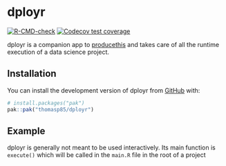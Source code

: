 # dployr

<!-- badges: start -->
[![R-CMD-check](https://github.com/thomasp85/dployr/actions/workflows/R-CMD-check.yaml/badge.svg)](https://github.com/thomasp85/dployr/actions/workflows/R-CMD-check.yaml)
[![Codecov test coverage](https://codecov.io/gh/thomasp85/dployr/graph/badge.svg)](https://app.codecov.io/gh/thomasp85/dployr)
<!-- badges: end -->

dployr is a companion app to [producethis](https://github.com/r-lib/producethis) and takes care of all the runtime execution of a data science project.

## Installation

You can install the development version of dployr from [GitHub](https://github.com/) with:

``` r
# install.packages("pak")
pak::pak("thomasp85/dployr")
```

## Example

dployr is generally not meant to be used interactively. Its main function is `execute()` which will be called in the `main.R` file in the root of a project
